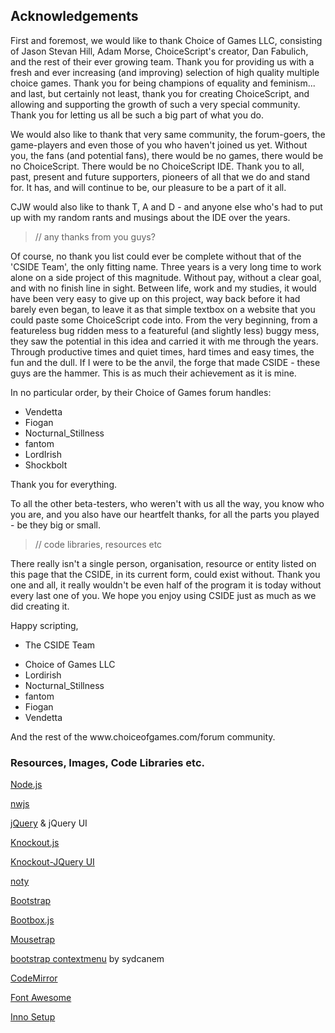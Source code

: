 ## Acknowledgements

First and foremost, we would like to thank Choice of Games LLC, consisting of Jason Stevan Hill, Adam Morse, ChoiceScript's creator, Dan Fabulich, and the rest of their ever growing team.
Thank you for providing us with a fresh and ever increasing (and improving) selection of high quality multiple choice games. Thank you for being champions of equality and feminism... and last, but certainly not least, thank you for creating
ChoiceScript, and allowing and supporting the growth of such a very special community. Thank you for letting us all be such a big part of what you do.

We would also like to thank that very same community, the forum-goers, the game-players and even those of you who haven't joined us yet. Without you, the fans (and potential fans), there would be no games, there would be no ChoiceScript. There would be no ChoiceScript IDE. Thank you to all, past, present and future supporters, pioneers of all that we do and stand for. It has, and will continue to be, our pleasure to be a part of it all.

CJW would also like to thank T, A and D - and anyone else who's had to put up with my random rants and musings about the IDE over the years.

> // any thanks from you guys?

Of course, no thank you list could ever be complete without that of the 'CSIDE Team', the only fitting name.
Three years is a very long time to work alone on a side project of this magnitude. Without pay, without a clear goal, and with no finish line in sight.
Between life, work and my studies, it would have been very easy to give up on this project, way back before it had barely even began, to leave it as that simple textbox on a website that you could paste some ChoiceScript code into.
From the very beginning, from a featureless bug ridden mess to a featureful (and slightly less) buggy mess, they saw the potential in this idea and carried it with me through the years. Through productive times and quiet times, hard times and easy times, the fun and the dull. If I were to be the anvil, the forge that made CSIDE - these guys are the hammer. This is as much their achievement as it is mine.

In no particular order, by their Choice of Games forum handles:

  - Vendetta
  - Fiogan
  - Nocturnal_Stillness
  - fantom
  - LordIrish
  - Shockbolt

Thank you for everything.

To all the other beta-testers, who weren't with us all the way, you know who you are, and you also have our heartfelt thanks, for all the parts you played - be they big or small.

> // code libraries, resources etc

There really isn't a single person, organisation, resource or entity listed on this page that the CSIDE, in its current form, could exist without. Thank you one and all, it really wouldn't be even half of the program it is today without every last one of you. We hope you enjoy using CSIDE just as much as we did creating it.

Happy scripting,

- The CSIDE Team


<ul>
	<li>Choice of Games LLC</li>
	<li>Lordirish</li>
	<li>Nocturnal_Stillness</li>
	<li>fantom</li>
	<li>Fiogan</li>
    <li>Vendetta</li>
    <!--
    	<li>_jl</li>
    	<li>AlexCosarca</li>
    	<li>Necromateur</li>
    	<li>_Kaius</li>
    	<li>eleazzaar</li>
    -->
</ul>
<p>And the rest of the www.choiceofgames.com/forum community.</p>
<h3>Resources, Images, Code Libraries etc.</h3>
<p><a rel="external" href="http://nodejs.org/">Node.js</a></p>
<p><a rel="external" href="https://github.com/rogerwang/node-webkit">nwjs</a></p>
<p><a rel="external" href="http://jquery.com/">jQuery</a> & jQuery UI</p>
<p><a rel="external" href="http://knockoutjs.com/">Knockout.js</a></p>
<p><a rel="external" href="https://github.com/gvas/knockout-jqueryui">Knockout-JQuery UI</a></p>
<p><a rel="external" href="http://ned.im/noty/">noty</a></p>
<p><a rel="external" href="http://getbootstrap.com/">Bootstrap</a></p>
<p><a rel="external" href="http://bootboxjs.com/">Bootbox.js</a></p>
<p><a rel="external" href="http://craig.is/killing/mice">Mousetrap</a></p>
<p><a rel="external" href="https://github.com/sydcanem/bootstrap-contextmenu">bootstrap contextmenu</a> by sydcanem</p>
<p><a rel="external" href="http://codemirror.net/">CodeMirror</a></p>
<p><a rel="external" href="http://fontawesome.io/">Font Awesome</a></p>
<p><a rel="external" href="http://www.jrsoftware.org/isinfo.php">Inno Setup</a></p>
